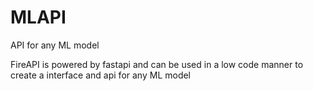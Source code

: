# MLAPI 

API for any ML model

FireAPI is powered by fastapi and can be used in a low code manner to create a interface and api for any ML model 

